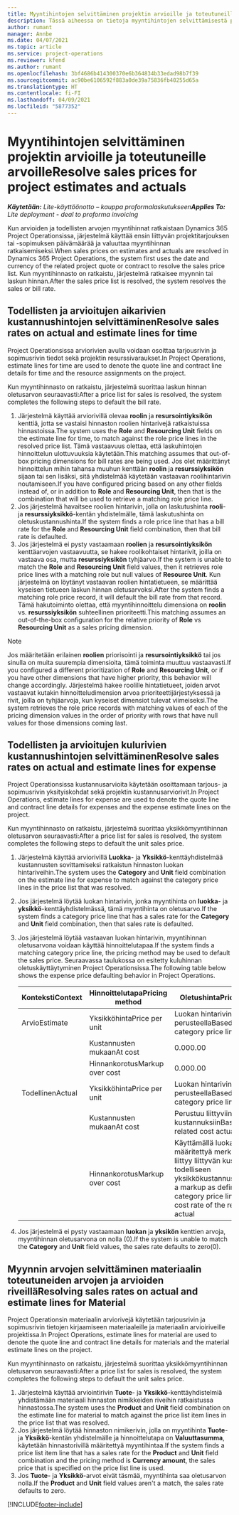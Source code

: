 ```yaml
---
title: Myyntihintojen selvittäminen projektin arvioille ja toteutuneille arvoille
description: Tässä aiheessa on tietoja myyntihintojen selvittämisestä projektin arvioissa ja toteutuneissa arvoissa.
author: rumant
manager: Annbe
ms.date: 04/07/2021
ms.topic: article
ms.service: project-operations
ms.reviewer: kfend
ms.author: rumant
ms.openlocfilehash: 3bf4686b414300370e6b364834b33edad98b7f39
ms.sourcegitcommit: ac90be6106592f883a0de39a75836fb40255d65a
ms.translationtype: HT
ms.contentlocale: fi-FI
ms.lasthandoff: 04/09/2021
ms.locfileid: "5877352"
---
```

# <a name="resolve-sales-prices-for-project-estimates-and-actuals"></a><span data-ttu-id="473fd-103">Myyntihintojen selvittäminen projektin arvioille ja toteutuneille arvoille</span><span class="sxs-lookup"><span data-stu-id="473fd-103">Resolve sales prices for project estimates and actuals</span></span>

<span data-ttu-id="473fd-104">_**Käytetään:** Lite-käyttöönotto – kauppa proformalaskutukseen_</span><span class="sxs-lookup"><span data-stu-id="473fd-104">_**Applies To:** Lite deployment - deal to proforma invoicing_</span></span>

<span data-ttu-id="473fd-105">Kun arvioiden ja todellisten arvojen myyntihinnat ratkaistaan Dynamics 365 Project Operationsissa, järjestelmä käyttää ensin liittyvän projektitarjouksen tai -sopimuksen päivämäärää ja valuuttaa myyntihinnan ratkaisemiseksi.</span><span class="sxs-lookup"><span data-stu-id="473fd-105">When sales prices on estimates and actuals are resolved in Dynamics 365 Project Operations, the system first uses the date and currency of the related project quote or contract to resolve the sales price list.</span></span> <span data-ttu-id="473fd-106">Kun myyntihinnasto on ratkaistu, järjestelmä ratkaisee myynnin tai laskun hinnan.</span><span class="sxs-lookup"><span data-stu-id="473fd-106">After the sales price list is resolved, the system resolves the sales or bill rate.</span></span>

## <a name="resolve-sales-rates-on-actual-and-estimate-lines-for-time"></a><span data-ttu-id="473fd-107">Todellisten ja arvioitujen aikarivien kustannushintojen selvittäminen</span><span class="sxs-lookup"><span data-stu-id="473fd-107">Resolve sales rates on actual and estimate lines for time</span></span>

<span data-ttu-id="473fd-108">Project Operationsissa arviorivien avulla voidaan osoittaa tarjousrivin ja sopimusrivin tiedot sekä projektin resurssivaraukset.</span><span class="sxs-lookup"><span data-stu-id="473fd-108">In Project Operations, estimate lines for time are used to denote the quote line and contract line details for time and the resource assignments on the project.</span></span>

<span data-ttu-id="473fd-109">Kun myyntihinnasto on ratkaistu, järjestelmä suorittaa laskun hinnan oletusarvon seuraavasti:</span><span class="sxs-lookup"><span data-stu-id="473fd-109">After a price list for sales is resolved, the system completes the following steps to default the bill rate.</span></span>

1. <span data-ttu-id="473fd-110">Järjestelmä käyttää arviorivillä olevaa **roolin** ja **resursointiyksikön** kenttiä, jotta se vastaisi hinnaston roolien hintarivejä ratkaistuissa hinnastoissa.</span><span class="sxs-lookup"><span data-stu-id="473fd-110">The system uses the **Role** and **Resourcing Unit** fields on the estimate line for time, to match against the role price lines in the resolved price list.</span></span> <span data-ttu-id="473fd-111">Tämä vastaavuus olettaa, että laskuhintojen hinnoittelun ulottuvuuksia käytetään.</span><span class="sxs-lookup"><span data-stu-id="473fd-111">This matching assumes that out-of-box pricing dimensions for bill rates are being used.</span></span> <span data-ttu-id="473fd-112">Jos olet määrittänyt hinnoittelun mihin tahansa muuhun kenttään **roolin** ja **resurssiyksikön** sijaan tai sen lisäksi, sitä yhdistelmää käytetään vastaavan roolihintarivin noutamiseen.</span><span class="sxs-lookup"><span data-stu-id="473fd-112">If you have configured pricing based on any other fields instead of, or in addition to **Role** and **Resourcing Unit**, then that is the combination that will be used to retrieve a matching role price line.</span></span>
2. <span data-ttu-id="473fd-113">Jos järjestelmä havaitsee roolien hintarivin, jolla on laskutushinta **rooli**- ja **resurssiyksikkö**-kentän yhdistelmälle, tämä laskutushinta on oletuskustannushinta.</span><span class="sxs-lookup"><span data-stu-id="473fd-113">If the system finds a role price line that has a bill rate for the **Role** and **Resourcing Unit** field combination, then that bill rate is defaulted.</span></span>
3. <span data-ttu-id="473fd-114">Jos järjestelmä ei pysty vastaamaan **roolien** ja **resursointiyksikön** kenttäarvojen vastaavuutta, se hakee roolikohtaiset hintarivit, joilla on vastaava osa, mutta **resurssiyksikön** tyhjäarvo.</span><span class="sxs-lookup"><span data-stu-id="473fd-114">If the system is unable to match the **Role** and **Resourcing Unit** field values, then it retrieves role price lines with a matching role but null values of **Resource Unit**.</span></span> <span data-ttu-id="473fd-115">Kun järjestelmä on löytänyt vastaavan roolien hintatietueen, se määrittää kyseisen tietueen laskun hinnan oletusarvoksi.</span><span class="sxs-lookup"><span data-stu-id="473fd-115">After the system finds a matching role price record, it will default the bill rate from that record.</span></span> <span data-ttu-id="473fd-116">Tämä hakutoiminto olettaa, että myyntihinnoittelu dimensiona on **roolin** vs. **resurssiyksikön** suhteellinen prioriteetti.</span><span class="sxs-lookup"><span data-stu-id="473fd-116">This matching assumes an out-of-the-box configuration for the relative priority of **Role** vs **Resourcing Unit** as a sales pricing dimension.</span></span>

> [!NOTE]
> <span data-ttu-id="473fd-117">Jos määritetään erilainen **roolien** priorisointi ja **resursointiyksikkö** tai jos sinulla on muita suurempia dimensioita, tämä toiminta muuttuu vastaavasti.</span><span class="sxs-lookup"><span data-stu-id="473fd-117">If you configured a different prioritization of **Role** and **Resourcing Unit**, or if you have other dimensions that have higher priority, this behavior will change accordingly.</span></span> <span data-ttu-id="473fd-118">Järjestelmä hakee roolille hintatietueet, joiden arvot vastaavat kutakin hinnoitteludimension arvoa prioriteettijärjestyksessä ja rivit, joilla on tyhjäarvoja, kun kyseiset dimensiot tulevat viimeiseksi.</span><span class="sxs-lookup"><span data-stu-id="473fd-118">The system retrieves the role price records with matching values of each of the pricing dimension values in the order of priority with rows that have null values for those dimensions coming last.</span></span>

## <a name="resolve-sales-rates-on-actual-and-estimate-lines-for-expense"></a><span data-ttu-id="473fd-119">Todellisten ja arvioitujen kulurivien kustannushintojen selvittäminen</span><span class="sxs-lookup"><span data-stu-id="473fd-119">Resolve sales rates on actual and estimate lines for expense</span></span>

<span data-ttu-id="473fd-120">Project Operationsissa kustannusarvioita käytetään osoittamaan tarjous- ja sopimusrivin yksityiskohdat sekä projektin kustannusarviorivit.</span><span class="sxs-lookup"><span data-stu-id="473fd-120">In Project Operations, estimate lines for expense are used to denote the quote line and contract line details for expenses and the expense estimate lines on the project.</span></span>

<span data-ttu-id="473fd-121">Kun myyntihinnasto on ratkaistu, järjestelmä suorittaa yksikkömyyntihinnan oletusarvon seuraavasti:</span><span class="sxs-lookup"><span data-stu-id="473fd-121">After a price list for sales is resolved, the system completes the following steps to default the unit sales price.</span></span>

1. <span data-ttu-id="473fd-122">Järjestelmä käyttää arviorivillä **Luokka**- ja **Yksikkö**-kenttäyhdistelmää kustannusten sovittamiseksi ratkaistun hinnaston luokan hintariveihin.</span><span class="sxs-lookup"><span data-stu-id="473fd-122">The system uses the **Category** and **Unit** field combination on the estimate line for expense to match against the category price lines in the price list that was resolved.</span></span>
2. <span data-ttu-id="473fd-123">Jos järjestelmä löytää luokan hintarivin, jonka myyntihinta on **luokka**- ja **yksikkö**-kenttäyhdistelmässä, tämä myyntihinta on oletusarvo.</span><span class="sxs-lookup"><span data-stu-id="473fd-123">If the system finds a category price line that has a sales rate for the **Category** and **Unit** field combination, then that sales rate is defaulted.</span></span>
3. <span data-ttu-id="473fd-124">Jos järjestelmä löytää vastaavan luokan hintarivin, myyntihinnan oletusarvona voidaan käyttää hinnoittelutapaa.</span><span class="sxs-lookup"><span data-stu-id="473fd-124">If the system finds a matching category price line, the pricing method may be used to default the sales price.</span></span> <span data-ttu-id="473fd-125">Seuraavassa taulukossa on esitetty kuluhinnan oletuskäyttäytyminen Project Operationsissa.</span><span class="sxs-lookup"><span data-stu-id="473fd-125">The following table below shows the expense price defaulting behavior in Project Operations.</span></span>

    | <span data-ttu-id="473fd-126">Konteksti</span><span class="sxs-lookup"><span data-stu-id="473fd-126">Context</span></span> | <span data-ttu-id="473fd-127">Hinnoittelutapa</span><span class="sxs-lookup"><span data-stu-id="473fd-127">Pricing method</span></span> | <span data-ttu-id="473fd-128">Oletushinta</span><span class="sxs-lookup"><span data-stu-id="473fd-128">Price defaulted</span></span> |
    | --- | --- | --- |
    | <span data-ttu-id="473fd-129">Arvio</span><span class="sxs-lookup"><span data-stu-id="473fd-129">Estimate</span></span> | <span data-ttu-id="473fd-130">Yksikköhinta</span><span class="sxs-lookup"><span data-stu-id="473fd-130">Price per unit</span></span> | <span data-ttu-id="473fd-131">Luokan hintarivin perusteella</span><span class="sxs-lookup"><span data-stu-id="473fd-131">Based on the category price line</span></span> |
    | &nbsp; | <span data-ttu-id="473fd-132">Kustannusten mukaan</span><span class="sxs-lookup"><span data-stu-id="473fd-132">At cost</span></span> | <span data-ttu-id="473fd-133">0.00</span><span class="sxs-lookup"><span data-stu-id="473fd-133">0.00</span></span> |
    | &nbsp; | <span data-ttu-id="473fd-134">Hinnankorotus</span><span class="sxs-lookup"><span data-stu-id="473fd-134">Markup over cost</span></span> | <span data-ttu-id="473fd-135">0.00</span><span class="sxs-lookup"><span data-stu-id="473fd-135">0.00</span></span> |
    | <span data-ttu-id="473fd-136">Todellinen</span><span class="sxs-lookup"><span data-stu-id="473fd-136">Actual</span></span> | <span data-ttu-id="473fd-137">Yksikköhinta</span><span class="sxs-lookup"><span data-stu-id="473fd-137">Price per unit</span></span> | <span data-ttu-id="473fd-138">Luokan hintarivin perusteella</span><span class="sxs-lookup"><span data-stu-id="473fd-138">Based on the category price line</span></span> |
    | &nbsp; | <span data-ttu-id="473fd-139">Kustannusten mukaan</span><span class="sxs-lookup"><span data-stu-id="473fd-139">At cost</span></span> | <span data-ttu-id="473fd-140">Perustuu liittyviin todellisiin kustannuksiin</span><span class="sxs-lookup"><span data-stu-id="473fd-140">Based on the related cost actual</span></span> |
    | &nbsp; | <span data-ttu-id="473fd-141">Hinnankorotus</span><span class="sxs-lookup"><span data-stu-id="473fd-141">Markup over cost</span></span> | <span data-ttu-id="473fd-142">Käyttämällä luokan hintarivillä määritettyä merkintää, joka liittyy liittyvän kustannuksen todelliseen yksikkökustannushintaan</span><span class="sxs-lookup"><span data-stu-id="473fd-142">Apply a markup as defined by the category price line on the unit cost rate of the related cost actual</span></span> |

4. <span data-ttu-id="473fd-143">Jos järjestelmä ei pysty vastaamaan **luokan** ja **yksikön** kenttien arvoja, myyntihinnan oletusarvona on nolla (0).</span><span class="sxs-lookup"><span data-stu-id="473fd-143">If the system is unable to match the **Category** and **Unit** field values, the sales rate defaults to zero(0).</span></span>

## <a name="resolving-sales-rates-on-actual-and-estimate-lines-for-material"></a><span data-ttu-id="473fd-144">Myynnin arvojen selvittäminen materiaalin toteutuneiden arvojen ja arvioiden riveillä</span><span class="sxs-lookup"><span data-stu-id="473fd-144">Resolving sales rates on actual and estimate lines for Material</span></span>

<span data-ttu-id="473fd-145">Project Operationsin materiaalin arviorivejä käytetään tarjousrivin ja sopimusrivin tietojen kirjaamiseen materiaaleille ja materiaalin arvioiriveille projektissa.</span><span class="sxs-lookup"><span data-stu-id="473fd-145">In Project Operations, estimate lines for material are used to denote the quote line and contract line details for materials and the material estimate lines on the project.</span></span>

<span data-ttu-id="473fd-146">Kun myyntihinnasto on ratkaistu, järjestelmä suorittaa yksikkömyyntihinnan oletusarvon seuraavasti:</span><span class="sxs-lookup"><span data-stu-id="473fd-146">After a price list for sales is resolved, the system completes the following steps to default the unit sales price.</span></span>

1. <span data-ttu-id="473fd-147">Järjestelmä käyttää arviointirivin **Tuote**- ja **Yksikkö**-kenttäyhdistelmiä yhdistämään materiaali hinnaston nimikkeiden riveihin ratkaistussa hinnastossa.</span><span class="sxs-lookup"><span data-stu-id="473fd-147">The system uses the **Product** and **Unit** field combination on the estimate line for material to match against the price list item lines in the price list that was resolved.</span></span>
2. <span data-ttu-id="473fd-148">Jos järjestelmä löytää hinnaston nimikerivin, jolla on myyntihinta **Tuote**- ja **Yksikkö**-kentän yhdistelmälle ja hinnoittelutapa on **Valuuttasumma**, käytetään hinnastorivillä määritettyä myyntihintaa.</span><span class="sxs-lookup"><span data-stu-id="473fd-148">If the system finds a price list item line that has a sales rate for the **Product** and **Unit** field combination and the pricing method is **Currency amount**, the sales price that is specified on the price list line is used.</span></span>
3. <span data-ttu-id="473fd-149">Jos **Tuote**- ja **Yksikkö**-arvot eivät täsmää, myyntihinta saa oletusarvon nolla.</span><span class="sxs-lookup"><span data-stu-id="473fd-149">If the **Product** and **Unit** field values aren't a match, the sales rate defaults to zero.</span></span>

[!INCLUDE[footer-include](../../includes/footer-banner.md)]
